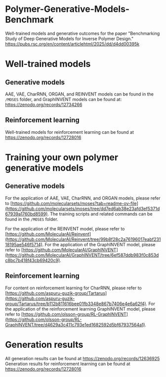 # Polymer-Generative-Models-Benchmark
Well-trained models and generative outcomes for the paper "Benchmarking Study of Deep Generative Models for Inverse Polymer Design." https://pubs.rsc.org/en/content/articlehtml/2025/dd/d4dd00395k
# Well-trained models
## Generative models
AAE, VAE, CharRNN, ORGAN, and REINVENT models can be found in the `/MOSES` folder, and GraphINVENT models can be found at: https://zenodo.org/records/12734266
## Reinforcement learning
Well-trained models for reinforcement learning can be found at https://zenodo.org/records/12728016

# Training your own polymer generative models
## Generative models
For the application of AAE, VAE, CharRNN, and ORGAN models, please refer to [https://github.com/molecularsets/moses?tab=readme-ov-file](https://github.com/molecularsets/moses/tree/dd7ed6ab38e23afd3ef5371d67939a1760bd8599). The training scripts and related commands can be found in the `/MOSES` folder.

For the application of the REINVENT model, please refer to [https://github.com/MolecularAI/Reinvent](https://github.com/MolecularAI/Reinvent/tree/99b8f28c2a76196017eabf23118195ae546f5714). For the application of the GraphINVENT model, please refer to [https://github.com/MolecularAI/GraphINVENT](https://github.com/MolecularAI/GraphINVENT/tree/6ef587ddb983f0c853dc8bc7b418f43cb69420c9).
## Reinforcement learning
For content on reinforcement learning for CharRNN, please refer to [https://github.com/aspuru-guzik-group/Tartarus](https://github.com/aspuru-guzik-group/Tartarus/tree/b112b811616bee01fb3348e867b7406e4e6a62f4). For the application of the reinforcement learning GraphINVENT model, please refer to [https://github.com/olsson-group/RL-GraphINVENT](https://github.com/olsson-group/RL-GraphINVENT/tree/d4629a3c411c793e1ed1682592d5bf67937564a1).

# Generation results
All generation results can be found at https://zenodo.org/records/12636925
Generation results for reinforcement learning can be found at https://zenodo.org/records/12728016
